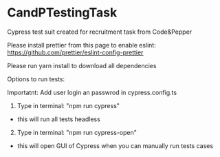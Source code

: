 # CandPTestingTask

Cypress test suit created for recruitment task from Code&Pepper

Please install prettier from this page to enable eslint: https://github.com/prettier/eslint-config-prettier

Please run yarn install to download all dependencies

Options to run tests:

Importatnt: Add user login an passwrod in cypress.config.ts

1. Type in terminal: "npm run cypress"
 - this will run all tests headless

2. Type in terminal: "npm run cypress-open"
 - this will open GUI of Cypress when you can manually run tests cases
